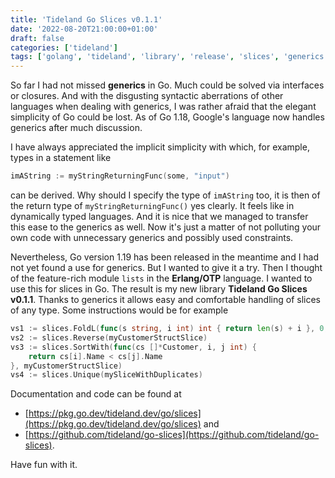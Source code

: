 ```yaml
---
title: 'Tideland Go Slices v0.1.1'
date: '2022-08-20T21:00:00+01:00'
draft: false
categories: ['tideland']
tags: ['golang', 'tideland', 'library', 'release', 'slices', 'generics', 'erlang', 'lists']
---
```


So far I had not missed **generics** in Go. Much could be solved via interfaces or closures. And with the disgusting syntactic aberrations of other languages when dealing with generics, I was rather afraid that the elegant simplicity of Go could be lost. As of Go 1.18, Google's language now handles generics after much discussion.

I have always appreciated the implicit simplicity with which, for example, types in a statement like

```go
imAString := myStringReturningFunc(some, "input")
```

can be derived. Why should I specify the type of `imAString` too, it is then of the return type of `myStringReturningFunc()` yes clearly. It feels like in dynamically typed languages. And it is nice that we managed to transfer this ease to the generics as well. Now it's just a matter of not polluting your own code with unnecessary generics and possibly used constraints. 

Nevertheless, Go version 1.19 has been released in the meantime and I had not yet found a use for generics. But I wanted to give it a try. Then I thought of the feature-rich module `lists` in the **Erlang/OTP** language. I wanted to use this for slices in Go. The result is my new library **Tideland Go Slices v0.1.1**. Thanks to generics it allows easy and comfortable handling of slices of any type. Some instructions would be for example

```go
vs1 := slices.FoldL(func(s string, i int) int { return len(s) + i }, 0, myStringSlice)
vs2 := slices.Reverse(myCustomerStructSlice)
vs3 := slices.SortWith(func(cs []*Customer, i, j int) {
    return cs[i].Name < cs[j].Name
}, myCustomerStructSlice)
vs4 := slices.Unique(mySliceWithDuplicates)
```

Documentation and code can be found at

* [https://pkg.go.dev/tideland.dev/go/slices](https://pkg.go.dev/tideland.dev/go/slices) and
* [https://github.com/tideland/go-slices](https://github.com/tideland/go-slices).

Have fun with it.